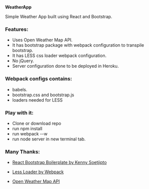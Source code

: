 **WeatherApp**

Simple Weather App built using React and Bootstrap.

### Features: ###
* Uses Open Weather Map API.
* It has bootstrap package with webpack configuration to transpile bootstrap.
* It has LESS css loader webpack configuration.
* No jQuery.
* Server configuration done to be deployed in Heroku.

### Webpack configs contains: ###
* babels.
* bootstrap.css and bootstrap.js
* loaders needed for LESS

### Play with it: ###
* Clone or download repo
* run npm install
* run webpack --w
* run node server in new terminal tab.

### Many Thanks: ###
* [React Bootstrap Boilerplate by Kenny Soetjipto](https://bitbucket.org/theokennygist/react-bootstrap-boilerplate)

* [Less Loader by Webpack](https://github.com/webpack/less-loader)

* [Open Weather Map API](http://openweathermap.org)
